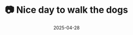 ---
title: '📷 Nice day to walk the dogs'
date: '2025-04-28'
image: 'https://cdn.diblasio.social/static/photos/2025/20250428_124330.jpg'
thumbnail: 'https://cdn.diblasio.social/static/photos/2025/thumbnails/20250428_124330.jpg'
alt_text: "A person walking two dogs on a wooded path in Huizen, Netherlands."
tags:
  - "#Photography"
  - "#Netherlands"
  - "#Huizen"
  - "#Nature"
  - "#NaturePhotography"
  - "#Walking"
  - "#DogWalking"
  - "#Pathway"
  - "#ShotOniPhone"
  - "#Halide"
  - "#ProcessZero"
description: ''
created_date: '2025-04-28'
location: "22, Anker, Stad en Lande, Huizerhoogt, Huizen, Noord-Holland, Nederland, 1276 GZ, Nederland"
exif_data: "Apple iPhone 15 Pro 9mm f/2.8 (1/120 | f/2.8 | ISO 50)"
draft: false
---